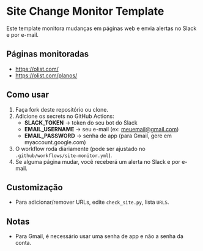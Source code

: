# Site Change Monitor Template

Este template monitora mudanças em páginas web e envia alertas no Slack e por e-mail.

## Páginas monitoradas

- https://olist.com/
- https://olist.com/planos/

## Como usar

1. Faça fork deste repositório ou clone.
2. Adicione os secrets no GitHub Actions:
    - **SLACK_TOKEN** → token do seu bot do Slack
    - **EMAIL_USERNAME** → seu e-mail (ex: meuemail@gmail.com)
    - **EMAIL_PASSWORD** → senha de app (para Gmail, gere em myaccount.google.com)
3. O workflow roda diariamente (pode ser ajustado no `.github/workflows/site-monitor.yml`).
4. Se alguma página mudar, você receberá um alerta no Slack e por e-mail.

## Customização

- Para adicionar/remover URLs, edite `check_site.py`, lista `URLS`.

## Notas

- Para Gmail, é necessário usar uma senha de app e não a senha da conta.